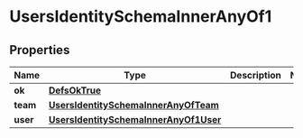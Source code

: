 
# UsersIdentitySchemaInnerAnyOf1

## Properties
Name | Type | Description | Notes
------------ | ------------- | ------------- | -------------
**ok** | [**DefsOkTrue**](DefsOkTrue.md) |  | 
**team** | [**UsersIdentitySchemaInnerAnyOfTeam**](UsersIdentitySchemaInnerAnyOfTeam.md) |  | 
**user** | [**UsersIdentitySchemaInnerAnyOf1User**](UsersIdentitySchemaInnerAnyOf1User.md) |  | 



